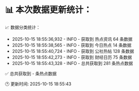 📊 本次数据更新统计：
==========================

📈 数据分类统计：
- 2025-10-15 18:55:36,932 - INFO - 获取到 热点资讯 64 条数据
- 2025-10-15 18:55:38,565 - INFO - 获取到 今日热点 14 条数据
- 2025-10-15 18:55:40,724 - INFO - 获取到 公社热帖 128 条数据
- 2025-10-15 18:55:42,273 - INFO - 获取到 财经日历 75 条数据
- 2025-10-15 18:55:43,328 - INFO - 总共获取到 281 条热点数据

✅ 总共获取到 - 条热点数据

🕐 更新时间: 2025-10-15 18:55:43
